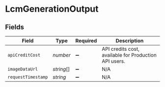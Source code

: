 # LcmGenerationOutput


## Fields

| Field                                                 | Type                                                  | Required                                              | Description                                           |
| ----------------------------------------------------- | ----------------------------------------------------- | ----------------------------------------------------- | ----------------------------------------------------- |
| `apiCreditCost`                                       | *number*                                              | :heavy_minus_sign:                                    | API credits cost, available for Production API users. |
| `imageDataUrl`                                        | *string*[]                                            | :heavy_minus_sign:                                    | N/A                                                   |
| `requestTimestamp`                                    | *string*                                              | :heavy_minus_sign:                                    | N/A                                                   |